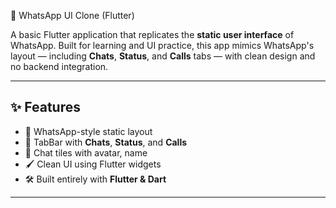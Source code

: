 📱 WhatsApp UI Clone (Flutter)

A basic Flutter application that replicates the **static user interface** of WhatsApp. Built for learning and UI practice, this app mimics WhatsApp's layout — including **Chats**, **Status**, and **Calls** tabs — with clean design and no backend integration.

---

## ✨ Features

- 🧱 WhatsApp-style static layout
- 🧭 TabBar with **Chats**, **Status**, and **Calls**
- 💬 Chat tiles with avatar, name
- 🖌️ Clean UI using Flutter widgets
- 🛠️ Built entirely with **Flutter & Dart**

---
